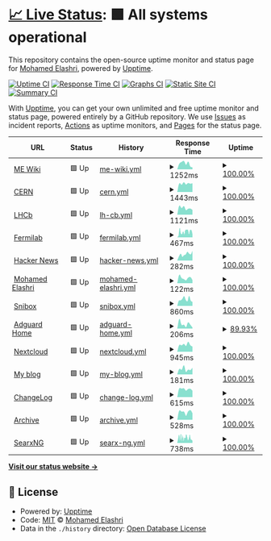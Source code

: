 # [📈 Live Status](https://MohamedElashri.github.io/monitor): <!--live status--> **🟩 All systems operational**

This repository contains the open-source uptime monitor and status page for [Mohamed Elashri](https://melashri.net), powered by [Upptime](https://github.com/upptime/upptime).

[![Uptime CI](https://github.com/MohamedElashri/monitor/workflows/Uptime%20CI/badge.svg)](https://github.com/MohamedElashri/monitor/actions?query=workflow%3A%22Uptime+CI%22)
[![Response Time CI](https://github.com/MohamedElashri/monitor/workflows/Response%20Time%20CI/badge.svg)](https://github.com/MohamedElashri/monitor/actions?query=workflow%3A%22Response+Time+CI%22)
[![Graphs CI](https://github.com/MohamedElashri/monitor/workflows/Graphs%20CI/badge.svg)](https://github.com/MohamedElashri/monitor/actions?query=workflow%3A%22Graphs+CI%22)
[![Static Site CI](https://github.com/MohamedElashri/monitor/workflows/Static%20Site%20CI/badge.svg)](https://github.com/MohamedElashri/monitor/actions?query=workflow%3A%22Static+Site+CI%22)
[![Summary CI](https://github.com/MohamedElashri/monitor/workflows/Summary%20CI/badge.svg)](https://github.com/MohamedElashri/monitor/actions?query=workflow%3A%22Summary+CI%22)

With [Upptime](https://upptime.js.org), you can get your own unlimited and free uptime monitor and status page, powered entirely by a GitHub repository. We use [Issues](https://github.com/MohamedElashri/monitor/issues) as incident reports, [Actions](https://github.com/MohamedElashri/monitor/actions) as uptime monitors, and [Pages](https://MohamedElashri.github.io/monitor) for the status page.

<!--start: status pages-->
<!-- This summary is generated by Upptime (https://github.com/upptime/upptime) -->
<!-- Do not edit this manually, your changes will be overwritten -->
<!-- prettier-ignore -->
| URL | Status | History | Response Time | Uptime |
| --- | ------ | ------- | ------------- | ------ |
| <img alt="" src="https://icons.duckduckgo.com/ip3/wiki.melashri.me.ico" height="13"> [ME Wiki](https://wiki.melashri.me) | 🟩 Up | [me-wiki.yml](https://github.com/MohamedElashri/monitor/commits/HEAD/history/me-wiki.yml) | <details><summary><img alt="Response time graph" src="./graphs/me-wiki/response-time-week.png" height="20"> 1252ms</summary><br><a href="https://MohamedElashri.github.io/monitor/history/me-wiki"><img alt="Response time 1180" src="https://img.shields.io/endpoint?url=https%3A%2F%2Fraw.githubusercontent.com%2FMohamedElashri%2Fmonitor%2FHEAD%2Fapi%2Fme-wiki%2Fresponse-time.json"></a><br><a href="https://MohamedElashri.github.io/monitor/history/me-wiki"><img alt="24-hour response time 833" src="https://img.shields.io/endpoint?url=https%3A%2F%2Fraw.githubusercontent.com%2FMohamedElashri%2Fmonitor%2FHEAD%2Fapi%2Fme-wiki%2Fresponse-time-day.json"></a><br><a href="https://MohamedElashri.github.io/monitor/history/me-wiki"><img alt="7-day response time 1252" src="https://img.shields.io/endpoint?url=https%3A%2F%2Fraw.githubusercontent.com%2FMohamedElashri%2Fmonitor%2FHEAD%2Fapi%2Fme-wiki%2Fresponse-time-week.json"></a><br><a href="https://MohamedElashri.github.io/monitor/history/me-wiki"><img alt="30-day response time 1237" src="https://img.shields.io/endpoint?url=https%3A%2F%2Fraw.githubusercontent.com%2FMohamedElashri%2Fmonitor%2FHEAD%2Fapi%2Fme-wiki%2Fresponse-time-month.json"></a><br><a href="https://MohamedElashri.github.io/monitor/history/me-wiki"><img alt="1-year response time 1072" src="https://img.shields.io/endpoint?url=https%3A%2F%2Fraw.githubusercontent.com%2FMohamedElashri%2Fmonitor%2FHEAD%2Fapi%2Fme-wiki%2Fresponse-time-year.json"></a></details> | <details><summary><a href="https://MohamedElashri.github.io/monitor/history/me-wiki">100.00%</a></summary><a href="https://MohamedElashri.github.io/monitor/history/me-wiki"><img alt="All-time uptime 99.48%" src="https://img.shields.io/endpoint?url=https%3A%2F%2Fraw.githubusercontent.com%2FMohamedElashri%2Fmonitor%2FHEAD%2Fapi%2Fme-wiki%2Fuptime.json"></a><br><a href="https://MohamedElashri.github.io/monitor/history/me-wiki"><img alt="24-hour uptime 100.00%" src="https://img.shields.io/endpoint?url=https%3A%2F%2Fraw.githubusercontent.com%2FMohamedElashri%2Fmonitor%2FHEAD%2Fapi%2Fme-wiki%2Fuptime-day.json"></a><br><a href="https://MohamedElashri.github.io/monitor/history/me-wiki"><img alt="7-day uptime 100.00%" src="https://img.shields.io/endpoint?url=https%3A%2F%2Fraw.githubusercontent.com%2FMohamedElashri%2Fmonitor%2FHEAD%2Fapi%2Fme-wiki%2Fuptime-week.json"></a><br><a href="https://MohamedElashri.github.io/monitor/history/me-wiki"><img alt="30-day uptime 98.89%" src="https://img.shields.io/endpoint?url=https%3A%2F%2Fraw.githubusercontent.com%2FMohamedElashri%2Fmonitor%2FHEAD%2Fapi%2Fme-wiki%2Fuptime-month.json"></a><br><a href="https://MohamedElashri.github.io/monitor/history/me-wiki"><img alt="1-year uptime 99.68%" src="https://img.shields.io/endpoint?url=https%3A%2F%2Fraw.githubusercontent.com%2FMohamedElashri%2Fmonitor%2FHEAD%2Fapi%2Fme-wiki%2Fuptime-year.json"></a></details>
| <img alt="" src="https://icons.duckduckgo.com/ip3/home.cern.ico" height="13"> [CERN](https://home.cern) | 🟩 Up | [cern.yml](https://github.com/MohamedElashri/monitor/commits/HEAD/history/cern.yml) | <details><summary><img alt="Response time graph" src="./graphs/cern/response-time-week.png" height="20"> 1443ms</summary><br><a href="https://MohamedElashri.github.io/monitor/history/cern"><img alt="Response time 1419" src="https://img.shields.io/endpoint?url=https%3A%2F%2Fraw.githubusercontent.com%2FMohamedElashri%2Fmonitor%2FHEAD%2Fapi%2Fcern%2Fresponse-time.json"></a><br><a href="https://MohamedElashri.github.io/monitor/history/cern"><img alt="24-hour response time 2205" src="https://img.shields.io/endpoint?url=https%3A%2F%2Fraw.githubusercontent.com%2FMohamedElashri%2Fmonitor%2FHEAD%2Fapi%2Fcern%2Fresponse-time-day.json"></a><br><a href="https://MohamedElashri.github.io/monitor/history/cern"><img alt="7-day response time 1443" src="https://img.shields.io/endpoint?url=https%3A%2F%2Fraw.githubusercontent.com%2FMohamedElashri%2Fmonitor%2FHEAD%2Fapi%2Fcern%2Fresponse-time-week.json"></a><br><a href="https://MohamedElashri.github.io/monitor/history/cern"><img alt="30-day response time 1425" src="https://img.shields.io/endpoint?url=https%3A%2F%2Fraw.githubusercontent.com%2FMohamedElashri%2Fmonitor%2FHEAD%2Fapi%2Fcern%2Fresponse-time-month.json"></a><br><a href="https://MohamedElashri.github.io/monitor/history/cern"><img alt="1-year response time 1427" src="https://img.shields.io/endpoint?url=https%3A%2F%2Fraw.githubusercontent.com%2FMohamedElashri%2Fmonitor%2FHEAD%2Fapi%2Fcern%2Fresponse-time-year.json"></a></details> | <details><summary><a href="https://MohamedElashri.github.io/monitor/history/cern">100.00%</a></summary><a href="https://MohamedElashri.github.io/monitor/history/cern"><img alt="All-time uptime 99.94%" src="https://img.shields.io/endpoint?url=https%3A%2F%2Fraw.githubusercontent.com%2FMohamedElashri%2Fmonitor%2FHEAD%2Fapi%2Fcern%2Fuptime.json"></a><br><a href="https://MohamedElashri.github.io/monitor/history/cern"><img alt="24-hour uptime 100.00%" src="https://img.shields.io/endpoint?url=https%3A%2F%2Fraw.githubusercontent.com%2FMohamedElashri%2Fmonitor%2FHEAD%2Fapi%2Fcern%2Fuptime-day.json"></a><br><a href="https://MohamedElashri.github.io/monitor/history/cern"><img alt="7-day uptime 100.00%" src="https://img.shields.io/endpoint?url=https%3A%2F%2Fraw.githubusercontent.com%2FMohamedElashri%2Fmonitor%2FHEAD%2Fapi%2Fcern%2Fuptime-week.json"></a><br><a href="https://MohamedElashri.github.io/monitor/history/cern"><img alt="30-day uptime 100.00%" src="https://img.shields.io/endpoint?url=https%3A%2F%2Fraw.githubusercontent.com%2FMohamedElashri%2Fmonitor%2FHEAD%2Fapi%2Fcern%2Fuptime-month.json"></a><br><a href="https://MohamedElashri.github.io/monitor/history/cern"><img alt="1-year uptime 99.96%" src="https://img.shields.io/endpoint?url=https%3A%2F%2Fraw.githubusercontent.com%2FMohamedElashri%2Fmonitor%2FHEAD%2Fapi%2Fcern%2Fuptime-year.json"></a></details>
| <img alt="" src="https://icons.duckduckgo.com/ip3/lhcb.web.cern.ch.ico" height="13"> [LHCb](https://lhcb.web.cern.ch) | 🟩 Up | [lh-cb.yml](https://github.com/MohamedElashri/monitor/commits/HEAD/history/lh-cb.yml) | <details><summary><img alt="Response time graph" src="./graphs/lh-cb/response-time-week.png" height="20"> 1121ms</summary><br><a href="https://MohamedElashri.github.io/monitor/history/lh-cb"><img alt="Response time 1181" src="https://img.shields.io/endpoint?url=https%3A%2F%2Fraw.githubusercontent.com%2FMohamedElashri%2Fmonitor%2FHEAD%2Fapi%2Flh-cb%2Fresponse-time.json"></a><br><a href="https://MohamedElashri.github.io/monitor/history/lh-cb"><img alt="24-hour response time 1486" src="https://img.shields.io/endpoint?url=https%3A%2F%2Fraw.githubusercontent.com%2FMohamedElashri%2Fmonitor%2FHEAD%2Fapi%2Flh-cb%2Fresponse-time-day.json"></a><br><a href="https://MohamedElashri.github.io/monitor/history/lh-cb"><img alt="7-day response time 1121" src="https://img.shields.io/endpoint?url=https%3A%2F%2Fraw.githubusercontent.com%2FMohamedElashri%2Fmonitor%2FHEAD%2Fapi%2Flh-cb%2Fresponse-time-week.json"></a><br><a href="https://MohamedElashri.github.io/monitor/history/lh-cb"><img alt="30-day response time 1169" src="https://img.shields.io/endpoint?url=https%3A%2F%2Fraw.githubusercontent.com%2FMohamedElashri%2Fmonitor%2FHEAD%2Fapi%2Flh-cb%2Fresponse-time-month.json"></a><br><a href="https://MohamedElashri.github.io/monitor/history/lh-cb"><img alt="1-year response time 1138" src="https://img.shields.io/endpoint?url=https%3A%2F%2Fraw.githubusercontent.com%2FMohamedElashri%2Fmonitor%2FHEAD%2Fapi%2Flh-cb%2Fresponse-time-year.json"></a></details> | <details><summary><a href="https://MohamedElashri.github.io/monitor/history/lh-cb">100.00%</a></summary><a href="https://MohamedElashri.github.io/monitor/history/lh-cb"><img alt="All-time uptime 99.99%" src="https://img.shields.io/endpoint?url=https%3A%2F%2Fraw.githubusercontent.com%2FMohamedElashri%2Fmonitor%2FHEAD%2Fapi%2Flh-cb%2Fuptime.json"></a><br><a href="https://MohamedElashri.github.io/monitor/history/lh-cb"><img alt="24-hour uptime 100.00%" src="https://img.shields.io/endpoint?url=https%3A%2F%2Fraw.githubusercontent.com%2FMohamedElashri%2Fmonitor%2FHEAD%2Fapi%2Flh-cb%2Fuptime-day.json"></a><br><a href="https://MohamedElashri.github.io/monitor/history/lh-cb"><img alt="7-day uptime 100.00%" src="https://img.shields.io/endpoint?url=https%3A%2F%2Fraw.githubusercontent.com%2FMohamedElashri%2Fmonitor%2FHEAD%2Fapi%2Flh-cb%2Fuptime-week.json"></a><br><a href="https://MohamedElashri.github.io/monitor/history/lh-cb"><img alt="30-day uptime 100.00%" src="https://img.shields.io/endpoint?url=https%3A%2F%2Fraw.githubusercontent.com%2FMohamedElashri%2Fmonitor%2FHEAD%2Fapi%2Flh-cb%2Fuptime-month.json"></a><br><a href="https://MohamedElashri.github.io/monitor/history/lh-cb"><img alt="1-year uptime 100.00%" src="https://img.shields.io/endpoint?url=https%3A%2F%2Fraw.githubusercontent.com%2FMohamedElashri%2Fmonitor%2FHEAD%2Fapi%2Flh-cb%2Fuptime-year.json"></a></details>
| <img alt="" src="https://icons.duckduckgo.com/ip3/www.fnal.gov.ico" height="13"> [Fermilab](https://www.fnal.gov) | 🟩 Up | [fermilab.yml](https://github.com/MohamedElashri/monitor/commits/HEAD/history/fermilab.yml) | <details><summary><img alt="Response time graph" src="./graphs/fermilab/response-time-week.png" height="20"> 467ms</summary><br><a href="https://MohamedElashri.github.io/monitor/history/fermilab"><img alt="Response time 448" src="https://img.shields.io/endpoint?url=https%3A%2F%2Fraw.githubusercontent.com%2FMohamedElashri%2Fmonitor%2FHEAD%2Fapi%2Ffermilab%2Fresponse-time.json"></a><br><a href="https://MohamedElashri.github.io/monitor/history/fermilab"><img alt="24-hour response time 499" src="https://img.shields.io/endpoint?url=https%3A%2F%2Fraw.githubusercontent.com%2FMohamedElashri%2Fmonitor%2FHEAD%2Fapi%2Ffermilab%2Fresponse-time-day.json"></a><br><a href="https://MohamedElashri.github.io/monitor/history/fermilab"><img alt="7-day response time 467" src="https://img.shields.io/endpoint?url=https%3A%2F%2Fraw.githubusercontent.com%2FMohamedElashri%2Fmonitor%2FHEAD%2Fapi%2Ffermilab%2Fresponse-time-week.json"></a><br><a href="https://MohamedElashri.github.io/monitor/history/fermilab"><img alt="30-day response time 414" src="https://img.shields.io/endpoint?url=https%3A%2F%2Fraw.githubusercontent.com%2FMohamedElashri%2Fmonitor%2FHEAD%2Fapi%2Ffermilab%2Fresponse-time-month.json"></a><br><a href="https://MohamedElashri.github.io/monitor/history/fermilab"><img alt="1-year response time 463" src="https://img.shields.io/endpoint?url=https%3A%2F%2Fraw.githubusercontent.com%2FMohamedElashri%2Fmonitor%2FHEAD%2Fapi%2Ffermilab%2Fresponse-time-year.json"></a></details> | <details><summary><a href="https://MohamedElashri.github.io/monitor/history/fermilab">100.00%</a></summary><a href="https://MohamedElashri.github.io/monitor/history/fermilab"><img alt="All-time uptime 99.91%" src="https://img.shields.io/endpoint?url=https%3A%2F%2Fraw.githubusercontent.com%2FMohamedElashri%2Fmonitor%2FHEAD%2Fapi%2Ffermilab%2Fuptime.json"></a><br><a href="https://MohamedElashri.github.io/monitor/history/fermilab"><img alt="24-hour uptime 100.00%" src="https://img.shields.io/endpoint?url=https%3A%2F%2Fraw.githubusercontent.com%2FMohamedElashri%2Fmonitor%2FHEAD%2Fapi%2Ffermilab%2Fuptime-day.json"></a><br><a href="https://MohamedElashri.github.io/monitor/history/fermilab"><img alt="7-day uptime 100.00%" src="https://img.shields.io/endpoint?url=https%3A%2F%2Fraw.githubusercontent.com%2FMohamedElashri%2Fmonitor%2FHEAD%2Fapi%2Ffermilab%2Fuptime-week.json"></a><br><a href="https://MohamedElashri.github.io/monitor/history/fermilab"><img alt="30-day uptime 98.98%" src="https://img.shields.io/endpoint?url=https%3A%2F%2Fraw.githubusercontent.com%2FMohamedElashri%2Fmonitor%2FHEAD%2Fapi%2Ffermilab%2Fuptime-month.json"></a><br><a href="https://MohamedElashri.github.io/monitor/history/fermilab"><img alt="1-year uptime 99.86%" src="https://img.shields.io/endpoint?url=https%3A%2F%2Fraw.githubusercontent.com%2FMohamedElashri%2Fmonitor%2FHEAD%2Fapi%2Ffermilab%2Fuptime-year.json"></a></details>
| <img alt="" src="https://icons.duckduckgo.com/ip3/news.ycombinator.com.ico" height="13"> [Hacker News](https://news.ycombinator.com) | 🟩 Up | [hacker-news.yml](https://github.com/MohamedElashri/monitor/commits/HEAD/history/hacker-news.yml) | <details><summary><img alt="Response time graph" src="./graphs/hacker-news/response-time-week.png" height="20"> 282ms</summary><br><a href="https://MohamedElashri.github.io/monitor/history/hacker-news"><img alt="Response time 287" src="https://img.shields.io/endpoint?url=https%3A%2F%2Fraw.githubusercontent.com%2FMohamedElashri%2Fmonitor%2FHEAD%2Fapi%2Fhacker-news%2Fresponse-time.json"></a><br><a href="https://MohamedElashri.github.io/monitor/history/hacker-news"><img alt="24-hour response time 101" src="https://img.shields.io/endpoint?url=https%3A%2F%2Fraw.githubusercontent.com%2FMohamedElashri%2Fmonitor%2FHEAD%2Fapi%2Fhacker-news%2Fresponse-time-day.json"></a><br><a href="https://MohamedElashri.github.io/monitor/history/hacker-news"><img alt="7-day response time 282" src="https://img.shields.io/endpoint?url=https%3A%2F%2Fraw.githubusercontent.com%2FMohamedElashri%2Fmonitor%2FHEAD%2Fapi%2Fhacker-news%2Fresponse-time-week.json"></a><br><a href="https://MohamedElashri.github.io/monitor/history/hacker-news"><img alt="30-day response time 280" src="https://img.shields.io/endpoint?url=https%3A%2F%2Fraw.githubusercontent.com%2FMohamedElashri%2Fmonitor%2FHEAD%2Fapi%2Fhacker-news%2Fresponse-time-month.json"></a><br><a href="https://MohamedElashri.github.io/monitor/history/hacker-news"><img alt="1-year response time 300" src="https://img.shields.io/endpoint?url=https%3A%2F%2Fraw.githubusercontent.com%2FMohamedElashri%2Fmonitor%2FHEAD%2Fapi%2Fhacker-news%2Fresponse-time-year.json"></a></details> | <details><summary><a href="https://MohamedElashri.github.io/monitor/history/hacker-news">100.00%</a></summary><a href="https://MohamedElashri.github.io/monitor/history/hacker-news"><img alt="All-time uptime 99.96%" src="https://img.shields.io/endpoint?url=https%3A%2F%2Fraw.githubusercontent.com%2FMohamedElashri%2Fmonitor%2FHEAD%2Fapi%2Fhacker-news%2Fuptime.json"></a><br><a href="https://MohamedElashri.github.io/monitor/history/hacker-news"><img alt="24-hour uptime 100.00%" src="https://img.shields.io/endpoint?url=https%3A%2F%2Fraw.githubusercontent.com%2FMohamedElashri%2Fmonitor%2FHEAD%2Fapi%2Fhacker-news%2Fuptime-day.json"></a><br><a href="https://MohamedElashri.github.io/monitor/history/hacker-news"><img alt="7-day uptime 100.00%" src="https://img.shields.io/endpoint?url=https%3A%2F%2Fraw.githubusercontent.com%2FMohamedElashri%2Fmonitor%2FHEAD%2Fapi%2Fhacker-news%2Fuptime-week.json"></a><br><a href="https://MohamedElashri.github.io/monitor/history/hacker-news"><img alt="30-day uptime 99.96%" src="https://img.shields.io/endpoint?url=https%3A%2F%2Fraw.githubusercontent.com%2FMohamedElashri%2Fmonitor%2FHEAD%2Fapi%2Fhacker-news%2Fuptime-month.json"></a><br><a href="https://MohamedElashri.github.io/monitor/history/hacker-news"><img alt="1-year uptime 99.97%" src="https://img.shields.io/endpoint?url=https%3A%2F%2Fraw.githubusercontent.com%2FMohamedElashri%2Fmonitor%2FHEAD%2Fapi%2Fhacker-news%2Fuptime-year.json"></a></details>
| <img alt="" src="https://icons.duckduckgo.com/ip3/melashri.net.ico" height="13"> [Mohamed Elashri](https://melashri.net) | 🟩 Up | [mohamed-elashri.yml](https://github.com/MohamedElashri/monitor/commits/HEAD/history/mohamed-elashri.yml) | <details><summary><img alt="Response time graph" src="./graphs/mohamed-elashri/response-time-week.png" height="20"> 122ms</summary><br><a href="https://MohamedElashri.github.io/monitor/history/mohamed-elashri"><img alt="Response time 319" src="https://img.shields.io/endpoint?url=https%3A%2F%2Fraw.githubusercontent.com%2FMohamedElashri%2Fmonitor%2FHEAD%2Fapi%2Fmohamed-elashri%2Fresponse-time.json"></a><br><a href="https://MohamedElashri.github.io/monitor/history/mohamed-elashri"><img alt="24-hour response time 208" src="https://img.shields.io/endpoint?url=https%3A%2F%2Fraw.githubusercontent.com%2FMohamedElashri%2Fmonitor%2FHEAD%2Fapi%2Fmohamed-elashri%2Fresponse-time-day.json"></a><br><a href="https://MohamedElashri.github.io/monitor/history/mohamed-elashri"><img alt="7-day response time 122" src="https://img.shields.io/endpoint?url=https%3A%2F%2Fraw.githubusercontent.com%2FMohamedElashri%2Fmonitor%2FHEAD%2Fapi%2Fmohamed-elashri%2Fresponse-time-week.json"></a><br><a href="https://MohamedElashri.github.io/monitor/history/mohamed-elashri"><img alt="30-day response time 120" src="https://img.shields.io/endpoint?url=https%3A%2F%2Fraw.githubusercontent.com%2FMohamedElashri%2Fmonitor%2FHEAD%2Fapi%2Fmohamed-elashri%2Fresponse-time-month.json"></a><br><a href="https://MohamedElashri.github.io/monitor/history/mohamed-elashri"><img alt="1-year response time 278" src="https://img.shields.io/endpoint?url=https%3A%2F%2Fraw.githubusercontent.com%2FMohamedElashri%2Fmonitor%2FHEAD%2Fapi%2Fmohamed-elashri%2Fresponse-time-year.json"></a></details> | <details><summary><a href="https://MohamedElashri.github.io/monitor/history/mohamed-elashri">100.00%</a></summary><a href="https://MohamedElashri.github.io/monitor/history/mohamed-elashri"><img alt="All-time uptime 99.39%" src="https://img.shields.io/endpoint?url=https%3A%2F%2Fraw.githubusercontent.com%2FMohamedElashri%2Fmonitor%2FHEAD%2Fapi%2Fmohamed-elashri%2Fuptime.json"></a><br><a href="https://MohamedElashri.github.io/monitor/history/mohamed-elashri"><img alt="24-hour uptime 100.00%" src="https://img.shields.io/endpoint?url=https%3A%2F%2Fraw.githubusercontent.com%2FMohamedElashri%2Fmonitor%2FHEAD%2Fapi%2Fmohamed-elashri%2Fuptime-day.json"></a><br><a href="https://MohamedElashri.github.io/monitor/history/mohamed-elashri"><img alt="7-day uptime 100.00%" src="https://img.shields.io/endpoint?url=https%3A%2F%2Fraw.githubusercontent.com%2FMohamedElashri%2Fmonitor%2FHEAD%2Fapi%2Fmohamed-elashri%2Fuptime-week.json"></a><br><a href="https://MohamedElashri.github.io/monitor/history/mohamed-elashri"><img alt="30-day uptime 100.00%" src="https://img.shields.io/endpoint?url=https%3A%2F%2Fraw.githubusercontent.com%2FMohamedElashri%2Fmonitor%2FHEAD%2Fapi%2Fmohamed-elashri%2Fuptime-month.json"></a><br><a href="https://MohamedElashri.github.io/monitor/history/mohamed-elashri"><img alt="1-year uptime 99.04%" src="https://img.shields.io/endpoint?url=https%3A%2F%2Fraw.githubusercontent.com%2FMohamedElashri%2Fmonitor%2FHEAD%2Fapi%2Fmohamed-elashri%2Fuptime-year.json"></a></details>
| <img alt="" src="https://icons.duckduckgo.com/ip3/snip.elashri.xyz.ico" height="13"> [Snibox](https://snip.elashri.xyz) | 🟩 Up | [snibox.yml](https://github.com/MohamedElashri/monitor/commits/HEAD/history/snibox.yml) | <details><summary><img alt="Response time graph" src="./graphs/snibox/response-time-week.png" height="20"> 860ms</summary><br><a href="https://MohamedElashri.github.io/monitor/history/snibox"><img alt="Response time 1130" src="https://img.shields.io/endpoint?url=https%3A%2F%2Fraw.githubusercontent.com%2FMohamedElashri%2Fmonitor%2FHEAD%2Fapi%2Fsnibox%2Fresponse-time.json"></a><br><a href="https://MohamedElashri.github.io/monitor/history/snibox"><img alt="24-hour response time 726" src="https://img.shields.io/endpoint?url=https%3A%2F%2Fraw.githubusercontent.com%2FMohamedElashri%2Fmonitor%2FHEAD%2Fapi%2Fsnibox%2Fresponse-time-day.json"></a><br><a href="https://MohamedElashri.github.io/monitor/history/snibox"><img alt="7-day response time 860" src="https://img.shields.io/endpoint?url=https%3A%2F%2Fraw.githubusercontent.com%2FMohamedElashri%2Fmonitor%2FHEAD%2Fapi%2Fsnibox%2Fresponse-time-week.json"></a><br><a href="https://MohamedElashri.github.io/monitor/history/snibox"><img alt="30-day response time 928" src="https://img.shields.io/endpoint?url=https%3A%2F%2Fraw.githubusercontent.com%2FMohamedElashri%2Fmonitor%2FHEAD%2Fapi%2Fsnibox%2Fresponse-time-month.json"></a><br><a href="https://MohamedElashri.github.io/monitor/history/snibox"><img alt="1-year response time 1230" src="https://img.shields.io/endpoint?url=https%3A%2F%2Fraw.githubusercontent.com%2FMohamedElashri%2Fmonitor%2FHEAD%2Fapi%2Fsnibox%2Fresponse-time-year.json"></a></details> | <details><summary><a href="https://MohamedElashri.github.io/monitor/history/snibox">100.00%</a></summary><a href="https://MohamedElashri.github.io/monitor/history/snibox"><img alt="All-time uptime 99.64%" src="https://img.shields.io/endpoint?url=https%3A%2F%2Fraw.githubusercontent.com%2FMohamedElashri%2Fmonitor%2FHEAD%2Fapi%2Fsnibox%2Fuptime.json"></a><br><a href="https://MohamedElashri.github.io/monitor/history/snibox"><img alt="24-hour uptime 100.00%" src="https://img.shields.io/endpoint?url=https%3A%2F%2Fraw.githubusercontent.com%2FMohamedElashri%2Fmonitor%2FHEAD%2Fapi%2Fsnibox%2Fuptime-day.json"></a><br><a href="https://MohamedElashri.github.io/monitor/history/snibox"><img alt="7-day uptime 100.00%" src="https://img.shields.io/endpoint?url=https%3A%2F%2Fraw.githubusercontent.com%2FMohamedElashri%2Fmonitor%2FHEAD%2Fapi%2Fsnibox%2Fuptime-week.json"></a><br><a href="https://MohamedElashri.github.io/monitor/history/snibox"><img alt="30-day uptime 99.05%" src="https://img.shields.io/endpoint?url=https%3A%2F%2Fraw.githubusercontent.com%2FMohamedElashri%2Fmonitor%2FHEAD%2Fapi%2Fsnibox%2Fuptime-month.json"></a><br><a href="https://MohamedElashri.github.io/monitor/history/snibox"><img alt="1-year uptime 99.83%" src="https://img.shields.io/endpoint?url=https%3A%2F%2Fraw.githubusercontent.com%2FMohamedElashri%2Fmonitor%2FHEAD%2Fapi%2Fsnibox%2Fuptime-year.json"></a></details>
| <img alt="" src="https://icons.duckduckgo.com/ip3/adguard.elashri.xyz.ico" height="13"> [Adguard Home](https://adguard.elashri.xyz) | 🟩 Up | [adguard-home.yml](https://github.com/MohamedElashri/monitor/commits/HEAD/history/adguard-home.yml) | <details><summary><img alt="Response time graph" src="./graphs/adguard-home/response-time-week.png" height="20"> 206ms</summary><br><a href="https://MohamedElashri.github.io/monitor/history/adguard-home"><img alt="Response time 192" src="https://img.shields.io/endpoint?url=https%3A%2F%2Fraw.githubusercontent.com%2FMohamedElashri%2Fmonitor%2FHEAD%2Fapi%2Fadguard-home%2Fresponse-time.json"></a><br><a href="https://MohamedElashri.github.io/monitor/history/adguard-home"><img alt="24-hour response time 316" src="https://img.shields.io/endpoint?url=https%3A%2F%2Fraw.githubusercontent.com%2FMohamedElashri%2Fmonitor%2FHEAD%2Fapi%2Fadguard-home%2Fresponse-time-day.json"></a><br><a href="https://MohamedElashri.github.io/monitor/history/adguard-home"><img alt="7-day response time 206" src="https://img.shields.io/endpoint?url=https%3A%2F%2Fraw.githubusercontent.com%2FMohamedElashri%2Fmonitor%2FHEAD%2Fapi%2Fadguard-home%2Fresponse-time-week.json"></a><br><a href="https://MohamedElashri.github.io/monitor/history/adguard-home"><img alt="30-day response time 214" src="https://img.shields.io/endpoint?url=https%3A%2F%2Fraw.githubusercontent.com%2FMohamedElashri%2Fmonitor%2FHEAD%2Fapi%2Fadguard-home%2Fresponse-time-month.json"></a><br><a href="https://MohamedElashri.github.io/monitor/history/adguard-home"><img alt="1-year response time 186" src="https://img.shields.io/endpoint?url=https%3A%2F%2Fraw.githubusercontent.com%2FMohamedElashri%2Fmonitor%2FHEAD%2Fapi%2Fadguard-home%2Fresponse-time-year.json"></a></details> | <details><summary><a href="https://MohamedElashri.github.io/monitor/history/adguard-home">89.93%</a></summary><a href="https://MohamedElashri.github.io/monitor/history/adguard-home"><img alt="All-time uptime 98.40%" src="https://img.shields.io/endpoint?url=https%3A%2F%2Fraw.githubusercontent.com%2FMohamedElashri%2Fmonitor%2FHEAD%2Fapi%2Fadguard-home%2Fuptime.json"></a><br><a href="https://MohamedElashri.github.io/monitor/history/adguard-home"><img alt="24-hour uptime 100.00%" src="https://img.shields.io/endpoint?url=https%3A%2F%2Fraw.githubusercontent.com%2FMohamedElashri%2Fmonitor%2FHEAD%2Fapi%2Fadguard-home%2Fuptime-day.json"></a><br><a href="https://MohamedElashri.github.io/monitor/history/adguard-home"><img alt="7-day uptime 89.93%" src="https://img.shields.io/endpoint?url=https%3A%2F%2Fraw.githubusercontent.com%2FMohamedElashri%2Fmonitor%2FHEAD%2Fapi%2Fadguard-home%2Fuptime-week.json"></a><br><a href="https://MohamedElashri.github.io/monitor/history/adguard-home"><img alt="30-day uptime 97.68%" src="https://img.shields.io/endpoint?url=https%3A%2F%2Fraw.githubusercontent.com%2FMohamedElashri%2Fmonitor%2FHEAD%2Fapi%2Fadguard-home%2Fuptime-month.json"></a><br><a href="https://MohamedElashri.github.io/monitor/history/adguard-home"><img alt="1-year uptime 99.36%" src="https://img.shields.io/endpoint?url=https%3A%2F%2Fraw.githubusercontent.com%2FMohamedElashri%2Fmonitor%2FHEAD%2Fapi%2Fadguard-home%2Fuptime-year.json"></a></details>
| <img alt="" src="https://icons.duckduckgo.com/ip3/nextcloud.elashri.xyz.ico" height="13"> [Nextcloud](https://nextcloud.elashri.xyz) | 🟩 Up | [nextcloud.yml](https://github.com/MohamedElashri/monitor/commits/HEAD/history/nextcloud.yml) | <details><summary><img alt="Response time graph" src="./graphs/nextcloud/response-time-week.png" height="20"> 945ms</summary><br><a href="https://MohamedElashri.github.io/monitor/history/nextcloud"><img alt="Response time 1376" src="https://img.shields.io/endpoint?url=https%3A%2F%2Fraw.githubusercontent.com%2FMohamedElashri%2Fmonitor%2FHEAD%2Fapi%2Fnextcloud%2Fresponse-time.json"></a><br><a href="https://MohamedElashri.github.io/monitor/history/nextcloud"><img alt="24-hour response time 948" src="https://img.shields.io/endpoint?url=https%3A%2F%2Fraw.githubusercontent.com%2FMohamedElashri%2Fmonitor%2FHEAD%2Fapi%2Fnextcloud%2Fresponse-time-day.json"></a><br><a href="https://MohamedElashri.github.io/monitor/history/nextcloud"><img alt="7-day response time 945" src="https://img.shields.io/endpoint?url=https%3A%2F%2Fraw.githubusercontent.com%2FMohamedElashri%2Fmonitor%2FHEAD%2Fapi%2Fnextcloud%2Fresponse-time-week.json"></a><br><a href="https://MohamedElashri.github.io/monitor/history/nextcloud"><img alt="30-day response time 1017" src="https://img.shields.io/endpoint?url=https%3A%2F%2Fraw.githubusercontent.com%2FMohamedElashri%2Fmonitor%2FHEAD%2Fapi%2Fnextcloud%2Fresponse-time-month.json"></a><br><a href="https://MohamedElashri.github.io/monitor/history/nextcloud"><img alt="1-year response time 1322" src="https://img.shields.io/endpoint?url=https%3A%2F%2Fraw.githubusercontent.com%2FMohamedElashri%2Fmonitor%2FHEAD%2Fapi%2Fnextcloud%2Fresponse-time-year.json"></a></details> | <details><summary><a href="https://MohamedElashri.github.io/monitor/history/nextcloud">100.00%</a></summary><a href="https://MohamedElashri.github.io/monitor/history/nextcloud"><img alt="All-time uptime 99.30%" src="https://img.shields.io/endpoint?url=https%3A%2F%2Fraw.githubusercontent.com%2FMohamedElashri%2Fmonitor%2FHEAD%2Fapi%2Fnextcloud%2Fuptime.json"></a><br><a href="https://MohamedElashri.github.io/monitor/history/nextcloud"><img alt="24-hour uptime 100.00%" src="https://img.shields.io/endpoint?url=https%3A%2F%2Fraw.githubusercontent.com%2FMohamedElashri%2Fmonitor%2FHEAD%2Fapi%2Fnextcloud%2Fuptime-day.json"></a><br><a href="https://MohamedElashri.github.io/monitor/history/nextcloud"><img alt="7-day uptime 100.00%" src="https://img.shields.io/endpoint?url=https%3A%2F%2Fraw.githubusercontent.com%2FMohamedElashri%2Fmonitor%2FHEAD%2Fapi%2Fnextcloud%2Fuptime-week.json"></a><br><a href="https://MohamedElashri.github.io/monitor/history/nextcloud"><img alt="30-day uptime 99.04%" src="https://img.shields.io/endpoint?url=https%3A%2F%2Fraw.githubusercontent.com%2FMohamedElashri%2Fmonitor%2FHEAD%2Fapi%2Fnextcloud%2Fuptime-month.json"></a><br><a href="https://MohamedElashri.github.io/monitor/history/nextcloud"><img alt="1-year uptime 99.73%" src="https://img.shields.io/endpoint?url=https%3A%2F%2Fraw.githubusercontent.com%2FMohamedElashri%2Fmonitor%2FHEAD%2Fapi%2Fnextcloud%2Fuptime-year.json"></a></details>
| <img alt="" src="https://icons.duckduckgo.com/ip3/blog.melashri.net.ico" height="13"> [My blog](https://blog.melashri.net) | 🟩 Up | [my-blog.yml](https://github.com/MohamedElashri/monitor/commits/HEAD/history/my-blog.yml) | <details><summary><img alt="Response time graph" src="./graphs/my-blog/response-time-week.png" height="20"> 181ms</summary><br><a href="https://MohamedElashri.github.io/monitor/history/my-blog"><img alt="Response time 173" src="https://img.shields.io/endpoint?url=https%3A%2F%2Fraw.githubusercontent.com%2FMohamedElashri%2Fmonitor%2FHEAD%2Fapi%2Fmy-blog%2Fresponse-time.json"></a><br><a href="https://MohamedElashri.github.io/monitor/history/my-blog"><img alt="24-hour response time 196" src="https://img.shields.io/endpoint?url=https%3A%2F%2Fraw.githubusercontent.com%2FMohamedElashri%2Fmonitor%2FHEAD%2Fapi%2Fmy-blog%2Fresponse-time-day.json"></a><br><a href="https://MohamedElashri.github.io/monitor/history/my-blog"><img alt="7-day response time 181" src="https://img.shields.io/endpoint?url=https%3A%2F%2Fraw.githubusercontent.com%2FMohamedElashri%2Fmonitor%2FHEAD%2Fapi%2Fmy-blog%2Fresponse-time-week.json"></a><br><a href="https://MohamedElashri.github.io/monitor/history/my-blog"><img alt="30-day response time 157" src="https://img.shields.io/endpoint?url=https%3A%2F%2Fraw.githubusercontent.com%2FMohamedElashri%2Fmonitor%2FHEAD%2Fapi%2Fmy-blog%2Fresponse-time-month.json"></a><br><a href="https://MohamedElashri.github.io/monitor/history/my-blog"><img alt="1-year response time 151" src="https://img.shields.io/endpoint?url=https%3A%2F%2Fraw.githubusercontent.com%2FMohamedElashri%2Fmonitor%2FHEAD%2Fapi%2Fmy-blog%2Fresponse-time-year.json"></a></details> | <details><summary><a href="https://MohamedElashri.github.io/monitor/history/my-blog">100.00%</a></summary><a href="https://MohamedElashri.github.io/monitor/history/my-blog"><img alt="All-time uptime 95.53%" src="https://img.shields.io/endpoint?url=https%3A%2F%2Fraw.githubusercontent.com%2FMohamedElashri%2Fmonitor%2FHEAD%2Fapi%2Fmy-blog%2Fuptime.json"></a><br><a href="https://MohamedElashri.github.io/monitor/history/my-blog"><img alt="24-hour uptime 100.00%" src="https://img.shields.io/endpoint?url=https%3A%2F%2Fraw.githubusercontent.com%2FMohamedElashri%2Fmonitor%2FHEAD%2Fapi%2Fmy-blog%2Fuptime-day.json"></a><br><a href="https://MohamedElashri.github.io/monitor/history/my-blog"><img alt="7-day uptime 100.00%" src="https://img.shields.io/endpoint?url=https%3A%2F%2Fraw.githubusercontent.com%2FMohamedElashri%2Fmonitor%2FHEAD%2Fapi%2Fmy-blog%2Fuptime-week.json"></a><br><a href="https://MohamedElashri.github.io/monitor/history/my-blog"><img alt="30-day uptime 100.00%" src="https://img.shields.io/endpoint?url=https%3A%2F%2Fraw.githubusercontent.com%2FMohamedElashri%2Fmonitor%2FHEAD%2Fapi%2Fmy-blog%2Fuptime-month.json"></a><br><a href="https://MohamedElashri.github.io/monitor/history/my-blog"><img alt="1-year uptime 99.97%" src="https://img.shields.io/endpoint?url=https%3A%2F%2Fraw.githubusercontent.com%2FMohamedElashri%2Fmonitor%2FHEAD%2Fapi%2Fmy-blog%2Fuptime-year.json"></a></details>
| <img alt="" src="https://icons.duckduckgo.com/ip3/change.elashri.xyz.ico" height="13"> [ChangeLog](https://change.elashri.xyz) | 🟩 Up | [change-log.yml](https://github.com/MohamedElashri/monitor/commits/HEAD/history/change-log.yml) | <details><summary><img alt="Response time graph" src="./graphs/change-log/response-time-week.png" height="20"> 615ms</summary><br><a href="https://MohamedElashri.github.io/monitor/history/change-log"><img alt="Response time 644" src="https://img.shields.io/endpoint?url=https%3A%2F%2Fraw.githubusercontent.com%2FMohamedElashri%2Fmonitor%2FHEAD%2Fapi%2Fchange-log%2Fresponse-time.json"></a><br><a href="https://MohamedElashri.github.io/monitor/history/change-log"><img alt="24-hour response time 691" src="https://img.shields.io/endpoint?url=https%3A%2F%2Fraw.githubusercontent.com%2FMohamedElashri%2Fmonitor%2FHEAD%2Fapi%2Fchange-log%2Fresponse-time-day.json"></a><br><a href="https://MohamedElashri.github.io/monitor/history/change-log"><img alt="7-day response time 615" src="https://img.shields.io/endpoint?url=https%3A%2F%2Fraw.githubusercontent.com%2FMohamedElashri%2Fmonitor%2FHEAD%2Fapi%2Fchange-log%2Fresponse-time-week.json"></a><br><a href="https://MohamedElashri.github.io/monitor/history/change-log"><img alt="30-day response time 615" src="https://img.shields.io/endpoint?url=https%3A%2F%2Fraw.githubusercontent.com%2FMohamedElashri%2Fmonitor%2FHEAD%2Fapi%2Fchange-log%2Fresponse-time-month.json"></a><br><a href="https://MohamedElashri.github.io/monitor/history/change-log"><img alt="1-year response time 685" src="https://img.shields.io/endpoint?url=https%3A%2F%2Fraw.githubusercontent.com%2FMohamedElashri%2Fmonitor%2FHEAD%2Fapi%2Fchange-log%2Fresponse-time-year.json"></a></details> | <details><summary><a href="https://MohamedElashri.github.io/monitor/history/change-log">100.00%</a></summary><a href="https://MohamedElashri.github.io/monitor/history/change-log"><img alt="All-time uptime 99.89%" src="https://img.shields.io/endpoint?url=https%3A%2F%2Fraw.githubusercontent.com%2FMohamedElashri%2Fmonitor%2FHEAD%2Fapi%2Fchange-log%2Fuptime.json"></a><br><a href="https://MohamedElashri.github.io/monitor/history/change-log"><img alt="24-hour uptime 100.00%" src="https://img.shields.io/endpoint?url=https%3A%2F%2Fraw.githubusercontent.com%2FMohamedElashri%2Fmonitor%2FHEAD%2Fapi%2Fchange-log%2Fuptime-day.json"></a><br><a href="https://MohamedElashri.github.io/monitor/history/change-log"><img alt="7-day uptime 100.00%" src="https://img.shields.io/endpoint?url=https%3A%2F%2Fraw.githubusercontent.com%2FMohamedElashri%2Fmonitor%2FHEAD%2Fapi%2Fchange-log%2Fuptime-week.json"></a><br><a href="https://MohamedElashri.github.io/monitor/history/change-log"><img alt="30-day uptime 99.05%" src="https://img.shields.io/endpoint?url=https%3A%2F%2Fraw.githubusercontent.com%2FMohamedElashri%2Fmonitor%2FHEAD%2Fapi%2Fchange-log%2Fuptime-month.json"></a><br><a href="https://MohamedElashri.github.io/monitor/history/change-log"><img alt="1-year uptime 99.88%" src="https://img.shields.io/endpoint?url=https%3A%2F%2Fraw.githubusercontent.com%2FMohamedElashri%2Fmonitor%2FHEAD%2Fapi%2Fchange-log%2Fuptime-year.json"></a></details>
| <img alt="" src="https://icons.duckduckgo.com/ip3/archive.melashri.eu.org.ico" height="13"> [Archive](https://archive.melashri.eu.org) | 🟩 Up | [archive.yml](https://github.com/MohamedElashri/monitor/commits/HEAD/history/archive.yml) | <details><summary><img alt="Response time graph" src="./graphs/archive/response-time-week.png" height="20"> 528ms</summary><br><a href="https://MohamedElashri.github.io/monitor/history/archive"><img alt="Response time 825" src="https://img.shields.io/endpoint?url=https%3A%2F%2Fraw.githubusercontent.com%2FMohamedElashri%2Fmonitor%2FHEAD%2Fapi%2Farchive%2Fresponse-time.json"></a><br><a href="https://MohamedElashri.github.io/monitor/history/archive"><img alt="24-hour response time 655" src="https://img.shields.io/endpoint?url=https%3A%2F%2Fraw.githubusercontent.com%2FMohamedElashri%2Fmonitor%2FHEAD%2Fapi%2Farchive%2Fresponse-time-day.json"></a><br><a href="https://MohamedElashri.github.io/monitor/history/archive"><img alt="7-day response time 528" src="https://img.shields.io/endpoint?url=https%3A%2F%2Fraw.githubusercontent.com%2FMohamedElashri%2Fmonitor%2FHEAD%2Fapi%2Farchive%2Fresponse-time-week.json"></a><br><a href="https://MohamedElashri.github.io/monitor/history/archive"><img alt="30-day response time 547" src="https://img.shields.io/endpoint?url=https%3A%2F%2Fraw.githubusercontent.com%2FMohamedElashri%2Fmonitor%2FHEAD%2Fapi%2Farchive%2Fresponse-time-month.json"></a><br><a href="https://MohamedElashri.github.io/monitor/history/archive"><img alt="1-year response time 652" src="https://img.shields.io/endpoint?url=https%3A%2F%2Fraw.githubusercontent.com%2FMohamedElashri%2Fmonitor%2FHEAD%2Fapi%2Farchive%2Fresponse-time-year.json"></a></details> | <details><summary><a href="https://MohamedElashri.github.io/monitor/history/archive">100.00%</a></summary><a href="https://MohamedElashri.github.io/monitor/history/archive"><img alt="All-time uptime 94.99%" src="https://img.shields.io/endpoint?url=https%3A%2F%2Fraw.githubusercontent.com%2FMohamedElashri%2Fmonitor%2FHEAD%2Fapi%2Farchive%2Fuptime.json"></a><br><a href="https://MohamedElashri.github.io/monitor/history/archive"><img alt="24-hour uptime 100.00%" src="https://img.shields.io/endpoint?url=https%3A%2F%2Fraw.githubusercontent.com%2FMohamedElashri%2Fmonitor%2FHEAD%2Fapi%2Farchive%2Fuptime-day.json"></a><br><a href="https://MohamedElashri.github.io/monitor/history/archive"><img alt="7-day uptime 100.00%" src="https://img.shields.io/endpoint?url=https%3A%2F%2Fraw.githubusercontent.com%2FMohamedElashri%2Fmonitor%2FHEAD%2Fapi%2Farchive%2Fuptime-week.json"></a><br><a href="https://MohamedElashri.github.io/monitor/history/archive"><img alt="30-day uptime 100.00%" src="https://img.shields.io/endpoint?url=https%3A%2F%2Fraw.githubusercontent.com%2FMohamedElashri%2Fmonitor%2FHEAD%2Fapi%2Farchive%2Fuptime-month.json"></a><br><a href="https://MohamedElashri.github.io/monitor/history/archive"><img alt="1-year uptime 94.73%" src="https://img.shields.io/endpoint?url=https%3A%2F%2Fraw.githubusercontent.com%2FMohamedElashri%2Fmonitor%2FHEAD%2Fapi%2Farchive%2Fuptime-year.json"></a></details>
| <img alt="" src="https://icons.duckduckgo.com/ip3/searx.melashri.me.ico" height="13"> [SearxNG](https://searx.melashri.me) | 🟩 Up | [searx-ng.yml](https://github.com/MohamedElashri/monitor/commits/HEAD/history/searx-ng.yml) | <details><summary><img alt="Response time graph" src="./graphs/searx-ng/response-time-week.png" height="20"> 738ms</summary><br><a href="https://MohamedElashri.github.io/monitor/history/searx-ng"><img alt="Response time 839" src="https://img.shields.io/endpoint?url=https%3A%2F%2Fraw.githubusercontent.com%2FMohamedElashri%2Fmonitor%2FHEAD%2Fapi%2Fsearx-ng%2Fresponse-time.json"></a><br><a href="https://MohamedElashri.github.io/monitor/history/searx-ng"><img alt="24-hour response time 550" src="https://img.shields.io/endpoint?url=https%3A%2F%2Fraw.githubusercontent.com%2FMohamedElashri%2Fmonitor%2FHEAD%2Fapi%2Fsearx-ng%2Fresponse-time-day.json"></a><br><a href="https://MohamedElashri.github.io/monitor/history/searx-ng"><img alt="7-day response time 738" src="https://img.shields.io/endpoint?url=https%3A%2F%2Fraw.githubusercontent.com%2FMohamedElashri%2Fmonitor%2FHEAD%2Fapi%2Fsearx-ng%2Fresponse-time-week.json"></a><br><a href="https://MohamedElashri.github.io/monitor/history/searx-ng"><img alt="30-day response time 1207" src="https://img.shields.io/endpoint?url=https%3A%2F%2Fraw.githubusercontent.com%2FMohamedElashri%2Fmonitor%2FHEAD%2Fapi%2Fsearx-ng%2Fresponse-time-month.json"></a><br><a href="https://MohamedElashri.github.io/monitor/history/searx-ng"><img alt="1-year response time 903" src="https://img.shields.io/endpoint?url=https%3A%2F%2Fraw.githubusercontent.com%2FMohamedElashri%2Fmonitor%2FHEAD%2Fapi%2Fsearx-ng%2Fresponse-time-year.json"></a></details> | <details><summary><a href="https://MohamedElashri.github.io/monitor/history/searx-ng">100.00%</a></summary><a href="https://MohamedElashri.github.io/monitor/history/searx-ng"><img alt="All-time uptime 96.84%" src="https://img.shields.io/endpoint?url=https%3A%2F%2Fraw.githubusercontent.com%2FMohamedElashri%2Fmonitor%2FHEAD%2Fapi%2Fsearx-ng%2Fuptime.json"></a><br><a href="https://MohamedElashri.github.io/monitor/history/searx-ng"><img alt="24-hour uptime 100.00%" src="https://img.shields.io/endpoint?url=https%3A%2F%2Fraw.githubusercontent.com%2FMohamedElashri%2Fmonitor%2FHEAD%2Fapi%2Fsearx-ng%2Fuptime-day.json"></a><br><a href="https://MohamedElashri.github.io/monitor/history/searx-ng"><img alt="7-day uptime 100.00%" src="https://img.shields.io/endpoint?url=https%3A%2F%2Fraw.githubusercontent.com%2FMohamedElashri%2Fmonitor%2FHEAD%2Fapi%2Fsearx-ng%2Fuptime-week.json"></a><br><a href="https://MohamedElashri.github.io/monitor/history/searx-ng"><img alt="30-day uptime 99.19%" src="https://img.shields.io/endpoint?url=https%3A%2F%2Fraw.githubusercontent.com%2FMohamedElashri%2Fmonitor%2FHEAD%2Fapi%2Fsearx-ng%2Fuptime-month.json"></a><br><a href="https://MohamedElashri.github.io/monitor/history/searx-ng"><img alt="1-year uptime 96.05%" src="https://img.shields.io/endpoint?url=https%3A%2F%2Fraw.githubusercontent.com%2FMohamedElashri%2Fmonitor%2FHEAD%2Fapi%2Fsearx-ng%2Fuptime-year.json"></a></details>

<!--end: status pages-->

[**Visit our status website →**](https://MohamedElashri.github.io/monitor)

## 📄 License

- Powered by: [Upptime](https://github.com/upptime/upptime)
- Code: [MIT](./LICENSE) © [Mohamed Elashri](https://melashri.net)
- Data in the `./history` directory: [Open Database License](https://opendatacommons.org/licenses/odbl/1-0/)
